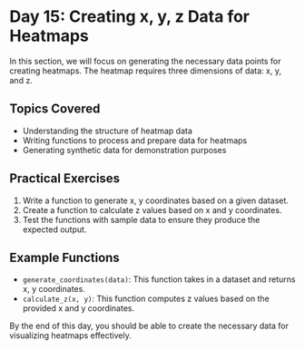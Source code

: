# Day 15: Creating x, y, z Data for Heatmaps

In this section, we will focus on generating the necessary data points for creating heatmaps. The heatmap requires three dimensions of data: x, y, and z. 

## Topics Covered
- Understanding the structure of heatmap data
- Writing functions to process and prepare data for heatmaps
- Generating synthetic data for demonstration purposes

## Practical Exercises
1. Write a function to generate x, y coordinates based on a given dataset.
2. Create a function to calculate z values based on x and y coordinates.
3. Test the functions with sample data to ensure they produce the expected output.

## Example Functions
- `generate_coordinates(data)`: This function takes in a dataset and returns x, y coordinates.
- `calculate_z(x, y)`: This function computes z values based on the provided x and y coordinates.

By the end of this day, you should be able to create the necessary data for visualizing heatmaps effectively.